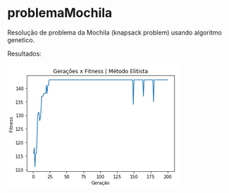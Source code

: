 # problemaMochila
Resolução de problema da Mochila (knapsack problem) usando algoritmo genetico.

Resultados:

![Imagem](images/img1.png?raw=true "Title")
